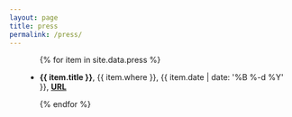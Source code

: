 ```yaml
---
layout: page
title: press
permalink: /press/
---
```


  <ul style="margin-left: 30px;">
      {% for item in site.data.press %}
        <li>
          <p class="press-item"><strong>{{ item.title }}</strong>, {{ item.where }}, {{ item.date | date: '%B %-d %Y' }}, <a class="press-item" href="{{ item.original-url }}" target="_blank"><strong>URL</strong></a></p>
        </li>
      {% endfor %}
  </ul>
